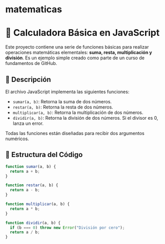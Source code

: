 # matematicas
# 🧮 Calculadora Básica en JavaScript

Este proyecto contiene una serie de funciones básicas para realizar operaciones matemáticas elementales: **suma, resta, multiplicación y división**. Es un ejemplo simple creado como parte de un curso de fundamentos de GitHub.

## 📄 Descripción

El archivo JavaScript implementa las siguientes funciones:

- `sumar(a, b)`: Retorna la suma de dos números.
- `restar(a, b)`: Retorna la resta de dos números.
- `multiplicar(a, b)`: Retorna la multiplicación de dos números.
- `dividir(a, b)`: Retorna la división de dos números. Si el divisor es 0, lanza un error.

Todas las funciones están diseñadas para recibir dos argumentos numéricos.

## 🔧 Estructura del Código

```javascript
function sumar(a, b) {
  return a + b;
}

function restar(a, b) {
  return a - b;
}

function multiplicar(a, b) {
  return a * b;
}

function dividir(a, b) {
  if (b === 0) throw new Error("División por cero");
  return a / b;
}
